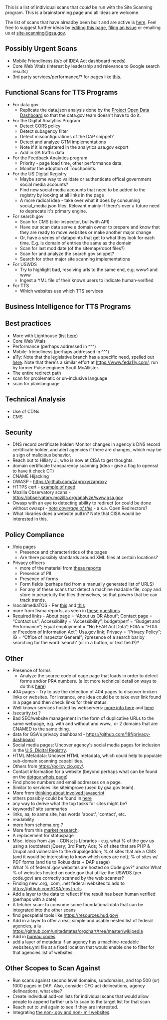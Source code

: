 This is a list of individual scans that _could_ be run with the Site Scanning program.  This is a brainstorming page and all ideas are welcome.  

The list of scans that have alreadby been built and are active is [here](/scans#README).  Feel free to suggest further ideas by [editing this page](https://github.com/18F/site-scanning-documentation/edit/master/scans/candidate-scans.md), [filing an issue](https://github.com/18F/site-scanning/issues) or emailing us at site-scanning@gsa.gov.      

## Possibly Urgent Scans
* Mobile Friendliness (b/c of IDEA Act dashboard needs) 
* Core Web Vitals (interest by leadership and relevance to Google search results)
* 3rd party services/performance/? for pages like [this](https://www.performance.gov/cx/dashboard/va/vha/).


## Functional Scans for TTS Programs

* For data.gov
  * Replicate the data.json analysis done by the [Project Open Data Dashboard](https://labs.data.gov/dashboard/offices/qa) so that the data.gov team doesn't have to do it.   
* For the Digital Analytics Program
  * Detect CORS policy
  * Detect subagency filter
  * Detect misconfigurations of the DAP snippet?  
  * Detect and analyze GTM implementations
  * Note if it is registered in the analytics.usa.gov export 
  * Add in GA traffic data 
* For the Feedback Analytics program
  * Priority - page load time, other performance data.
  * Monitor the adoption of Touchpoints.
* For the US Digital Registry
  * Maybe some way to validate or authenticate offical government social media accounts? 
  * Find new social media accounts that need to be added to the registry by looking at all links in the page
  * A more radical idea - take over what it does by consuming social_media.json files.  Relevant mainly if there's ever a future need to deprecate it's primary engine.  
* For search.gov
  * Scan for CMS (site-inspector, builtwith API)
  * Have our scan data serve a domain owner to prepare and know that they are ready to move websites or make another major change
  * Or, have a series of datapoints that get to what they look for each time.  E.g. Is domain of entries the same as the domain 
  * Scan for last mod date (of the sitemap/robot files?)
  * Scan for and analyze the search.gov snippet? 
  * Search for other major site scanning implementations 
* For USWDS 
  * Try to highlight bad, resolving urls to the same end, e.g. www1 and www
  * Ingest a YML file of their known users to indicate human-verified
* For TTS
  * Which websites use which TTS services


## Business Intelligence for TTS Programs

## Best practices
* More with Lighthouse (list [here](/scans/live/lighthouse.md#details))
* Core Web Vitals
* Performance (perhaps addressed in ^^^) 
* Mobile-friendliness (perhaps addressed in ^^^) 
* a11y: Note that the legislative branch has a specific need, spelled out [here](https://www.congress.gov/bill/116th-congress/house-resolution/756/text#toc-HCE76E2BE29E84D5D8C2611BE41C479D0).  Note that there's a similar effort at 
https://www.feda11y.com/, run by former Pulse engineer Scott McAllister.  
* The entire redirect path 
* scan for problematic or un-inclusive language
* scan for plainlanguage


## Technical Analysis
* Use of CDNs
* CMS


## Security
* DNS record certificate holder: Monitor changes in agency's DNS record certificate holder, and alert agencies if there are changes, which may be a sign of malicious behavior. 
* Reach out to Hillary J., who is now at CISA to get thoughts.  
* domain certificate transparency scanning (idea -  give a flag to openssl to have it check CT)
* CNAME Hijacking 
* OWASP - https://github.com/zaproxy/zaproxy
* HTTPS cert - [example of need](https://www.bloomberg.com/news/articles/2019-12-09/federal-regulations-website-goes-dark-blocking-public-input)
* Mozilla Observatory scans - https://observatory.mozilla.org/analyze/www.gsa.gov
* Owasp with an eye to detecting ability to redirect (or could be done without owasp) - _[note coverage of this](https://gizmodo.com/a-year-later-u-s-government-websites-are-still-redire-1835336087)_ - a.k.a. Open Redirectors?
* What libraries does a website pull in?  Note that CISA would be interested in this.  


## Policy Compliance
* /foia pages
  * Presence and characteristics of the pages
  * Are there possibly standards around XML files at certain locations?
* Privacy officers
  * more of the material from [these reports](https://www.dhs.gov/sites/default/files/publications/FY%202018%20SAOP%20FISMA%20Metrics-508c.pdf)
  * Presence of PII
  * Presence of forms 
  * Form fields (perhaps fed from a manually generated list of URLS)
  * For any of these scans that detect a machine readable file, copy and store in perpetuity the files themselves, so that powers that be can track trends.  
* /socialmediaTOS - Per [this](https://digital.gov/resources/federal-compatible-terms-of-service-agreements/#for-federal-agency-points-of-contact) and [this](https://www.whitehouse.gov/sites/whitehouse.gov/files/omb/memoranda/2013/m-13-10.pdf)
* more from fisma reports, as seen in [these](https://www.dhs.gov/sites/default/files/publications/FY%202018%20SAOP%20FISMA%20Metrics-508c.pdf) [questions](https://www.dhs.gov/publication/fy18-fisma-documents)
* Required links -  About page = “About us OR About”; Contact page = “Contact us”; Accessibility = “Accessibility”; budget/perf = “Budget and Performance”; Equal employment = “No FEAR Act Data”; FOIA = “FOIA or Freedom of Information Act”; Usa.gov link; Privacy = “Privacy Policy”;  IG = “Office of Inspector General”; ?presence of a search bar by searching for the word 'search' (or in a button, or text field?)?

## Other
* Presence of forms
  * Analyze the source code of eage page that loads in order to detect forms and/or PRA numbers.  (a lot more technical detail on ways to do this [here](https://github.com/18F/Spotlight/issues/438))
* 404 pages - Try to use the detection of 404 pages to discover broken links or websites.  For instance, one idea could be to take ever link found in a page and then check links for their status.  
* Well known services hosted by webservers:  [more info here](https://en.wikipedia.org/wiki/List_of_/.well-known/_services_offered_by_webservers) and [here](https://www.iana.org/assignments/well-known-uris/well-known-uris.xhtml)
* /security.txt ?
* Bad SEO/website management in the form of duplicative URLs to the same webpage, e.g. with and without and www., or 2 domains that are CNAMED to the same thing.  
* data for GSA's privacy dashboard - https://github.com/18f/privacy-dashboard
* Social media pages: Uncover agency's social media pages for inclusion in the [U.S. Digital Registry](https://digital.gov/services/u-s-digital-registry/).
* HTML Metadata: Uncover HTML metadata, which could help to populate sub-domain scanning capabilities.
* Others from https://policy.cio.gov/.
* Contact information for a website (beyond perhaps what can be found on the [dotgov whois page](https://domains.dotgov.gov/dotgov-web/registration/whois.xhtml))
* Find phone numbers and email addresses on a page.
* Similar to services like siteimprove (used by gsa.gov team). 
* More from [thinking about involved javascript](https://timkadlec.com/remembers/2020-04-21-the-cost-of-javascript-frameworks/)
* others possibly could be found in [here](https://github.com/ombegov/policy-v2)
* any way to derive what the top tasks for sites might be?
* keywords? site summaries 
* links, aa, to same site, has words 'about', 'contact', etc.
* readability
* more from schema.org ?
* More from this [market research](https://docs.google.com/document/d/1hzNRRPL1SiJmw4EpTgXjtaPePnGZ0EFNPRyIWUxV6_Y/edit?pli=1).
* A replacement for statuspage
* Misc. ideas from Jay  -  CDNs; js Libraries - e.g. what % of the gov us using a (outdated) jQuery; 3rd Party Ads; % of sites that are PHP & Drupal and vulnerable to the drupalgeddon; % of sites that are a CMS (and it would be interesting to know which ones are not); % of sites w/ PDF forms (and tie to Rokus data + DAP usage)
* What % of federal .gov websites are hosted on Code.gov?" and/or What % of websites hosted on code.gov that utilize the USWDS (per code.gov) are correctly scanned by the web scanner?
* Finding new .org, .com, .net federal websites to add to https://github.com/GSA/govt-urls
* Add a layer to the data to reflect if the result has been human verified (perhaps with a date)
* A fetcher scan: to consume some foundational data that can be integrated into the other scans
* find geospatial tools like https://resources.hud.gov/
* Add in a layer to offer a real, simple and usable nested list of federal agencies, a la https://github.com/unitedstates/orgchart/tree/master/wikipedia
* Add in [bureau codes](https://resources.data.gov/resources/dcat-us/#bureauCode) 
* add a layer of metadata if an agency has a machine-readable websites.yml file at a fixed location that would enable one to filter for that agencies list of websites.

## Other Scopes to Scan Against
* Run scans against second level domains, subdomains, and top 500 (or) 1000 pages in DAP.  Also, consider CFO act delineations, agency delineations, what else?
* Create individual add-on lists for individual scans that would allow people to append further urls to scan to the target list for that scan 
* Reach out to .mil again to see if they are interested.  
* Integrating [the non-.gov and non-.mil websites](https://github.com/GSA/govt-urls/blob/master/2_govt_urls_federal_only.csv).

